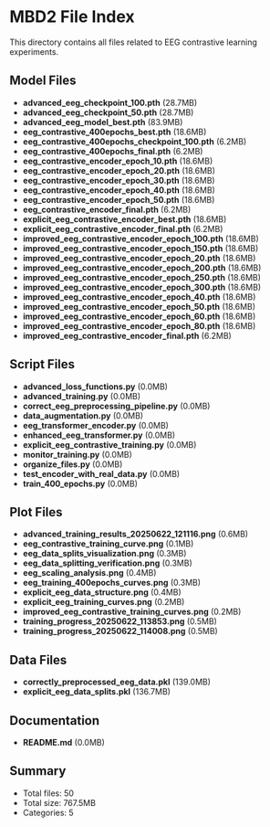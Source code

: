 # MBD2 File Index

This directory contains all files related to EEG contrastive learning experiments.

## Model Files

- **advanced_eeg_checkpoint_100.pth** (28.7MB)
- **advanced_eeg_checkpoint_50.pth** (28.7MB)
- **advanced_eeg_model_best.pth** (83.9MB)
- **eeg_contrastive_400epochs_best.pth** (18.6MB)
- **eeg_contrastive_400epochs_checkpoint_100.pth** (6.2MB)
- **eeg_contrastive_400epochs_final.pth** (6.2MB)
- **eeg_contrastive_encoder_epoch_10.pth** (18.6MB)
- **eeg_contrastive_encoder_epoch_20.pth** (18.6MB)
- **eeg_contrastive_encoder_epoch_30.pth** (18.6MB)
- **eeg_contrastive_encoder_epoch_40.pth** (18.6MB)
- **eeg_contrastive_encoder_epoch_50.pth** (18.6MB)
- **eeg_contrastive_encoder_final.pth** (6.2MB)
- **explicit_eeg_contrastive_encoder_best.pth** (18.6MB)
- **explicit_eeg_contrastive_encoder_final.pth** (6.2MB)
- **improved_eeg_contrastive_encoder_epoch_100.pth** (18.6MB)
- **improved_eeg_contrastive_encoder_epoch_150.pth** (18.6MB)
- **improved_eeg_contrastive_encoder_epoch_20.pth** (18.6MB)
- **improved_eeg_contrastive_encoder_epoch_200.pth** (18.6MB)
- **improved_eeg_contrastive_encoder_epoch_250.pth** (18.6MB)
- **improved_eeg_contrastive_encoder_epoch_300.pth** (18.6MB)
- **improved_eeg_contrastive_encoder_epoch_40.pth** (18.6MB)
- **improved_eeg_contrastive_encoder_epoch_50.pth** (18.6MB)
- **improved_eeg_contrastive_encoder_epoch_60.pth** (18.6MB)
- **improved_eeg_contrastive_encoder_epoch_80.pth** (18.6MB)
- **improved_eeg_contrastive_encoder_final.pth** (6.2MB)

## Script Files

- **advanced_loss_functions.py** (0.0MB)
- **advanced_training.py** (0.0MB)
- **correct_eeg_preprocessing_pipeline.py** (0.0MB)
- **data_augmentation.py** (0.0MB)
- **eeg_transformer_encoder.py** (0.0MB)
- **enhanced_eeg_transformer.py** (0.0MB)
- **explicit_eeg_contrastive_training.py** (0.0MB)
- **monitor_training.py** (0.0MB)
- **organize_files.py** (0.0MB)
- **test_encoder_with_real_data.py** (0.0MB)
- **train_400_epochs.py** (0.0MB)

## Plot Files

- **advanced_training_results_20250622_121116.png** (0.6MB)
- **eeg_contrastive_training_curve.png** (0.1MB)
- **eeg_data_splits_visualization.png** (0.3MB)
- **eeg_data_splitting_verification.png** (0.3MB)
- **eeg_scaling_analysis.png** (0.4MB)
- **eeg_training_400epochs_curves.png** (0.3MB)
- **explicit_eeg_data_structure.png** (0.4MB)
- **explicit_eeg_training_curves.png** (0.2MB)
- **improved_eeg_contrastive_training_curves.png** (0.2MB)
- **training_progress_20250622_113853.png** (0.5MB)
- **training_progress_20250622_114008.png** (0.5MB)

## Data Files

- **correctly_preprocessed_eeg_data.pkl** (139.0MB)
- **explicit_eeg_data_splits.pkl** (136.7MB)

## Documentation

- **README.md** (0.0MB)

## Summary

- Total files: 50
- Total size: 767.5MB
- Categories: 5
